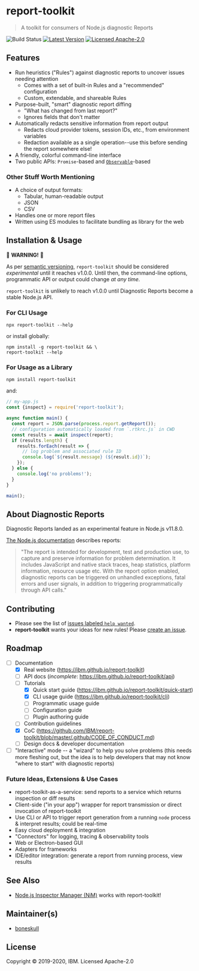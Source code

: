 # report-toolkit

> A toolkit for consumers of Node.js diagnostic Reports

![Build Status](https://github.com/IBM/report-toolkit/workflows/Build/badge.svg) [![Latest Version](https://img.shields.io/npm/v/report-toolkit)](https://npm.im/report-toolkit) [![Licensed Apache-2.0](https://img.shields.io/npm/l/report-toolkit)](https://github.com/IBM/report-toolkit/blob/master/LICENSE.md)

## Features

- Run heuristics ("Rules") against diagnostic reports to uncover issues needing attention
  - Comes with a set of built-in Rules and a "recommended" configuration
  - Custom, extendable, and shareable Rules
- Purpose-built, "smart" diagnostic report diffing
  - "What has changed from last report?"
  - Ignores fields that don't matter
- Automatically redacts sensitive information from report output
  - Redacts cloud provider tokens, session IDs, etc., from environment variables
  - Redaction available as a single operation--use this before sending the report somewhere else!
- A friendly, colorful command-line interface
- Two public APIs: `Promise`-based and [`Observable`](https://rxjs.dev)-based

### Other Stuff Worth Mentioning

- A choice of output formats:
  - Tabular, human-readable output
  - JSON
  - CSV
- Handles one or more report files
- Written using ES modules to facilitate bundling as library for the web

## Installation & Usage

:rotating_light: **WARNING!** :rotating_light:

As per [semantic versioning](https://semver.org), `report-toolkit` should be considered _experimental_ until it reaches v1.0.0. Until then, the command-line options, programmatic API or output could change _at any time._

`report-toolkit` is unlikely to reach v1.0.0 until Diagnostic Reports become a stable Node.js API.

### For CLI Usage

```shell
npx report-toolkit --help
```

or install globally:

```shell
npm install -g report-toolkit && \
report-toolkit --help
```

### For Usage as a Library

```shell
npm install report-toolkit
```

and:

```js
// my-app.js
const {inspect} = require('report-toolkit');

async function main() {
  const report = JSON.parse(process.report.getReport());
  // configuration automatically loaded from `.rtkrc.js` in CWD
  const results = await inspect(report);
  if (results.length) {
    results.forEach(result => {
      // log problem and associated rule ID
      console.log(`${result.message} (${result.id})`);
    });
  } else {
    console.log('no problems!');
  }
}

main();
```

## About Diagnostic Reports

Diagnostic Reports landed as an experimental feature in Node.js v11.8.0.

[The Node.js documentation](https://nodejs.org/api/report.html#report_diagnostic_report) describes reports:

> "The report is intended for development, test and production use, to capture and preserve information for problem determination. It includes JavaScript and native stack traces, heap statistics, platform information, resource usage etc. With the report option enabled, diagnostic reports can be triggered on unhandled exceptions, fatal errors and user signals, in addition to triggering programmatically through API calls."

## Contributing

- Please see the list of [issues labeled `help wanted`](https://github.com/IBM/report-toolkit/issues?q=is%3Aissue+is%3Aopen+label%3A%22help+wanted%22).
- **report-toolkit** wants your ideas for new rules! Please [create an issue](https://github.com/IBM/report-toolkit/issues/new).

## Roadmap

- [ ] Documentation
  - [x] Real website (https://ibm.github.io/report-toolkit)
  - [ ] API docs (_incomplete_: https://ibm.github.io/report-toolkit/api)
  - [ ] Tutorials
    - [x] Quick start guide (https://ibm.github.io/report-toolkit/quick-start)
    - [x] CLI usage guide (https://ibm.github.io/report-toolkit/cli)
    - [ ] Programmatic usage guide
    - [ ] Configuration guide
    - [ ] Plugin authoring guide
  - [ ] Contribution guidelines
  - [x] CoC (https://github.com/IBM/report-toolkit/blob/master/.github/CODE_OF_CONDUCT.md)
  - [ ] Design docs & developer documentation
- [ ] "Interactive" mode -- a "wizard" to help you solve problems (this needs more fleshing out, but the idea is to help developers that may not know "where to start" with diagnostic reports)

### Future Ideas, Extensions & Use Cases

- report-toolkit-as-a-service: send reports to a service which returns inspection or diff results
- Client-side ("in your app") wrapper for report transmission or direct invocation of report-toolkit
- Use CLI or API to trigger report generation from a running `node` process & interpret results; could be real-time
- Easy cloud deployment & integration
- "Connectors" for logging, tracing & observability tools
- Web or Electron-based GUI
- Adapters for frameworks
- IDE/editor integration: generate a report from running process, view results

## See Also

- [Node.js Inspector Manager (NiM)](https://github.com/june07/NiM) works with report-toolkit!

## Maintainer(s)

- [boneskull](https://github.com/boneskull)

## License

Copyright © 2019-2020, IBM. Licensed Apache-2.0
